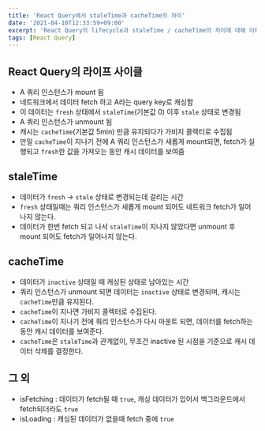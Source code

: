 ```yaml
---
title: 'React Query에서 staleTime과 cacheTime의 차이'
date: '2021-04-10T12:33:59+09:00'
excerpt: 'React Query의 lifecycle과 staleTime / cacheTime의 차이에 대해 이해하기'
tags: [React Query]
---
```


## React Query의 라이프 사이클

- A 쿼리 인스턴스가 mount 됨
- 네트워크에서 데이터 fetch 하고 A라는 query key로 캐싱함
- 이 데이터는 `fresh` 상태에서 `staleTime`(기본값 0) 이후 `stale` 상태로 변경됨
- A 쿼리 인스턴스가 unmount 됨
- 캐시는 `cacheTime`(기본값 5min) 만큼 유지되다가 가비지 콜렉터로 수집됨
- 만일 `cacheTime`이 지나기 전에 A 쿼리 인스턴스가 새롭게 mount되면, fetch가 실행되고 `fresh`한 값을 가져오는 동안 캐시 데이터를 보여줌

## staleTime

- 데이터가 `fresh` -> `stale` 상태로 변경되는데 걸리는 시간
- `fresh` 상태일때는 쿼리 인스턴스가 새롭게 mount 되어도 네트워크 fetch가 일어나지 않는다.
- 데이터가 한번 fetch 되고 나서 `staleTime`이 지나지 않았다면 unmount 후 mount 되어도 fetch가 일어나지 않는다.

## cacheTime

- 데이터가 `inactive` 상태일 때 캐싱된 상태로 남아있는 시간
- 쿼리 인스턴스가 unmount 되면 데이터는 `inactive` 상태로 변경되며, 캐시는 `cacheTime`만큼 유지된다.
- `cacheTime`이 지나면 가비지 콜렉터로 수집된다.
- `cacheTime`이 지나기 전에 쿼리 인스턴스가 다시 마운트 되면, 데이터를 fetch하는 동안 캐시 데이터를 보여준다.
- `cacheTime`은 `staleTime`과 관계없이, 무조건 inactive 된 시점을 기준으로 캐시 데이터 삭제를 결정한다.

## 그 외

- isFetching : 데이터가 fetch될 때 `true`, 캐싱 데이터가 있어서 백그라운드에서 fetch되더라도 `true`
- isLoading : 캐싱된 데이터가 없을때 fetch 중에 `true`
